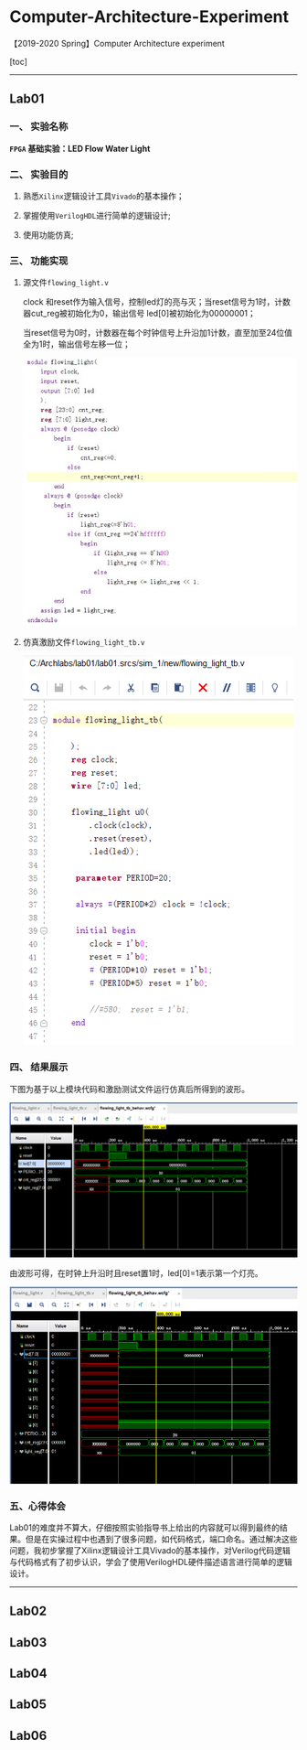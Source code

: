 # Computer-Architecture-Experiment
【2019-2020 Spring】Computer Architecture experiment

[toc]

-------



## Lab01

### 一、  实验名称

**`FPGA` 基础实验：LED Flow Water Light**

### **二、  实验目的**

1. 熟悉`Xilinx`逻辑设计工具`Vivado`的基本操作；

2. 掌握使用`VerilogHDL`进行简单的逻辑设计;

3. 使用功能仿真;

### 三、  功能实现

1. 源文件`flowing_light.v`

   clock 和reset作为输入信号，控制led灯的亮与灭；当reset信号为1时，计数器cut_reg被初始化为0，输出信号 led[0]被初始化为00000001；

   当reset信号为0时，计数器在每个时钟信号上升沿加1计数，直至加至24位值全为1时，输出信号左移一位；

   <img src="img/lab1/1.jpg" alt="image-20210528135223284" style="zoom: 80%;" />

2. 仿真激励文件`flowing_light_tb.v` 

   ![2](img/lab1/2.png)

### 四、  结果展示

 下图为基于以上模块代码和激励测试文件运行仿真后所得到的波形。

![](img/lab1/3.png)

由波形可得，在时钟上升沿时且reset置1时，led[0]=1表示第一个灯亮。

![](img/lab1/4.png)

### 五、心得体会

Lab01的难度并不算大，仔细按照实验指导书上给出的内容就可以得到最终的结果。但是在实操过程中也遇到了很多问题，如代码格式，端口命名。通过解决这些问题，我初步掌握了Xilinx逻辑设计工具Vivado的基本操作，对Verilog代码逻辑与代码格式有了初步认识，学会了使用VerilogHDL硬件描述语言进行简单的逻辑设计。



-----





## Lab02

## Lab03



## Lab04



## Lab05



## Lab06


